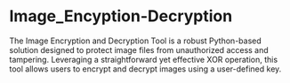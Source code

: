 # Image_Encyption-Decryption
The Image Encryption and Decryption Tool is a robust Python-based solution designed to protect image files from unauthorized access and tampering. Leveraging a straightforward yet effective XOR operation, this tool allows users to encrypt and decrypt images using a user-defined key.
